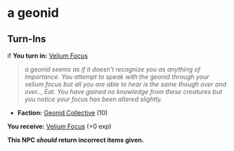 # a geonid
## Turn-Ins





if **You turn in:** [Velium Focus](/item/1693)


>*a geonid seems as if it doesn't recognize you as anything of importance. You attempt to speak with the geonid through your velium focus but all you are able to hear is the same though over and over.., Eat. You have gained no knowledge from these creatures but you notice your focus has been altered slightly.*


* __Faction:__ [Geonid Collective](/faction/458) (10)


 **You receive:**  [Velium Focus](/item/1701) (+0 exp)

**This NPC *should* return incorrect items given.**
